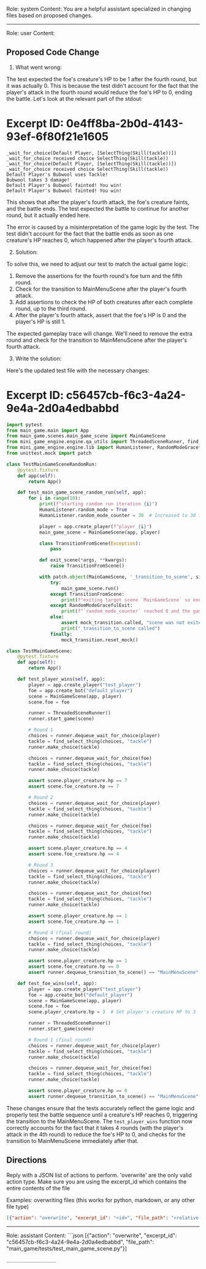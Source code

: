 Role: system
Content: You are a helpful assistant specialized in changing files based on proposed changes.
__________________
Role: user
Content: 
## Proposed Code Change
1. What went wrong:

The test expected the foe's creature's HP to be 1 after the fourth round, but it was actually 0. This is because the test didn't account for the fact that the player's attack in the fourth round would reduce the foe's HP to 0, ending the battle. Let's look at the relevant part of the stdout:

# Excerpt ID: 0e4ff8ba-2b0d-4143-93ef-6f80f21e1605
```
_wait_for_choice(Default Player, [SelectThing(Skill(tackle))])
_wait_for_choice received choice SelectThing(Skill(tackle))
_wait_for_choice(Default Player, [SelectThing(Skill(tackle))])
_wait_for_choice received choice SelectThing(Skill(tackle))
Default Player's Bubwool uses Tackle!
Bubwool takes 3 damage!
Default Player's Bubwool fainted! You win!
Default Player's Bubwool fainted! You win!
```

This shows that after the player's fourth attack, the foe's creature faints, and the battle ends. The test expected the battle to continue for another round, but it actually ended here.

The error is caused by a misinterpretation of the game logic by the test. The test didn't account for the fact that the battle ends as soon as one creature's HP reaches 0, which happened after the player's fourth attack.

2. Solution:

To solve this, we need to adjust our test to match the actual game logic:

1. Remove the assertions for the fourth round's foe turn and the fifth round.
2. Check for the transition to MainMenuScene after the player's fourth attack.
3. Add assertions to check the HP of both creatures after each complete round, up to the third round.
4. After the player's fourth attack, assert that the foe's HP is 0 and the player's HP is still 1.

The expected gameplay trace will change. We'll need to remove the extra round and check for the transition to MainMenuScene after the player's fourth attack.

3. Write the solution:

Here's the updated test file with the necessary changes:

# Excerpt ID: c56457cb-f6c3-4a24-9e4a-2d0a4edbabbd
```python main_game/tests/test_main_game_scene.py
import pytest
from main_game.main import App
from main_game.scenes.main_game_scene import MainGameScene
from mini_game_engine.engine.qa_utils import ThreadedSceneRunner, find_select_thing
from mini_game_engine.engine.lib import HumanListener, RandomModeGracefulExit
from unittest.mock import patch

class TestMainGameSceneRandomRun:
    @pytest.fixture
    def app(self):
        return App()

    def test_main_game_scene_random_run(self, app):
        for i in range(10):
            print(f"starting random run iteration {i}")
            HumanListener.random_mode = True
            HumanListener.random_mode_counter = 30  # Increased to 30 for more complex scene

            player = app.create_player(f"player_{i}")
            main_game_scene = MainGameScene(app, player)

            class TransitionFromScene(Exception):
                pass

            def exit_scene(*args, **kwargs):
                raise TransitionFromScene()

            with patch.object(MainGameScene, '_transition_to_scene', side_effect=exit_scene) as mock_transition:
                try:
                    main_game_scene.run()
                except TransitionFromScene:
                    print(f"exiting target scene `MainGameScene` so ending run {i}")
                except RandomModeGracefulExit:
                    print(f"`random_mode_counter` reached 0 and the game did not crash. Ending run {i} gracefully")
                else:
                    assert mock_transition.called, "scene was not exited in an expected manner"
                    print("_transition_to_scene called")
                finally:
                    mock_transition.reset_mock()

class TestMainGameScene:
    @pytest.fixture
    def app(self):
        return App()

    def test_player_wins(self, app):
        player = app.create_player("test_player")
        foe = app.create_bot("default_player")
        scene = MainGameScene(app, player)
        scene.foe = foe

        runner = ThreadedSceneRunner()
        runner.start_game(scene)

        # Round 1
        choices = runner.dequeue_wait_for_choice(player)
        tackle = find_select_thing(choices, "tackle")
        runner.make_choice(tackle)

        choices = runner.dequeue_wait_for_choice(foe)
        tackle = find_select_thing(choices, "tackle")
        runner.make_choice(tackle)

        assert scene.player_creature.hp == 7
        assert scene.foe_creature.hp == 7

        # Round 2
        choices = runner.dequeue_wait_for_choice(player)
        tackle = find_select_thing(choices, "tackle")
        runner.make_choice(tackle)

        choices = runner.dequeue_wait_for_choice(foe)
        tackle = find_select_thing(choices, "tackle")
        runner.make_choice(tackle)

        assert scene.player_creature.hp == 4
        assert scene.foe_creature.hp == 4

        # Round 3
        choices = runner.dequeue_wait_for_choice(player)
        tackle = find_select_thing(choices, "tackle")
        runner.make_choice(tackle)

        choices = runner.dequeue_wait_for_choice(foe)
        tackle = find_select_thing(choices, "tackle")
        runner.make_choice(tackle)

        assert scene.player_creature.hp == 1
        assert scene.foe_creature.hp == 1

        # Round 4 (final round)
        choices = runner.dequeue_wait_for_choice(player)
        tackle = find_select_thing(choices, "tackle")
        runner.make_choice(tackle)

        assert scene.player_creature.hp == 1
        assert scene.foe_creature.hp == 0
        assert runner.dequeue_transition_to_scene() == "MainMenuScene"

    def test_foe_wins(self, app):
        player = app.create_player("test_player")
        foe = app.create_bot("default_player")
        scene = MainGameScene(app, player)
        scene.foe = foe
        scene.player_creature.hp = 3  # Set player's creature HP to 3

        runner = ThreadedSceneRunner()
        runner.start_game(scene)

        # Round 1 (final round)
        choices = runner.dequeue_wait_for_choice(player)
        tackle = find_select_thing(choices, "tackle")
        runner.make_choice(tackle)

        choices = runner.dequeue_wait_for_choice(foe)
        tackle = find_select_thing(choices, "tackle")
        runner.make_choice(tackle)

        assert scene.player_creature.hp == 0
        assert runner.dequeue_transition_to_scene() == "MainMenuScene"
```

These changes ensure that the tests accurately reflect the game logic and properly test the battle sequence until a creature's HP reaches 0, triggering the transition to the MainMenuScene. The `test_player_wins` function now correctly accounts for the fact that it takes 4 rounds (with the player's attack in the 4th round) to reduce the foe's HP to 0, and checks for the transition to MainMenuScene immediately after that.

## Directions
Reply with a JSON list of actions to perform. 'overwrite' are the only valid action type. 
Make sure you are using the excerpt_id which contains the entire contents of the file

Examples:
overwriting files (this works for python, markdown, or any other file type)
```json output_example1
[{"action": "overwrite", "excerpt_id": "<id>", "file_path": "<relative file path>"}]
```

__________________
Role: assistant
Content: ```json
[{"action": "overwrite", "excerpt_id": "c56457cb-f6c3-4a24-9e4a-2d0a4edbabbd", "file_path": "main_game/tests/test_main_game_scene.py"}]
```
__________________

